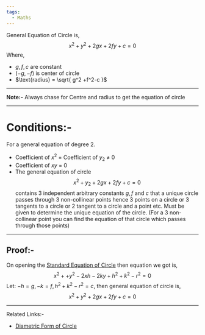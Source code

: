 ```yaml
---
tags:
  - Maths
---
```

 General Equation of Circle is,
 $$
x^2 +y^2 + 2gx +2fy + c = 0
$$
Where, 
- $g,f,c$ are constant 
- ($-g,-f$) is center of circle
- $\text{radius} = \sqrt{ g^2 +f^2-c }$

---
**Note:-**
Always chase for Centre and radius to get the equation of circle 

---
# Conditions:-
For a general equation of degree 2.
- Coefficient of $x^2$ = Coefficient of $y_{2}$ $\ne$ 0
- Coefficient of $xy$ = 0
- The general equation of circle $$x^2 + y_{2} + 2gx + 2fy + c = 0$$ contains 3 independent arbitrary constants $g,f$ and $c$ that a unique circle passes through 3 non-collinear points hence 3 points on a circle or 3 tangents to a circle or 2 tangent to a circle and a point etc. Must be given to determine the unique equation of the circle. (For a 3 non-collinear point you can find the equation of that circle which passes through those points)

---

## Proof:-
 On opening the [Standard Equation of Circle](Standard%20Equation%20of%20Circle.md) then equation we got is,
 $$x^2 + +y^2-2xh-2ky + h^2 + k^2- r^2 = 0$$
Let: $-h = g, -k =f,  h^2 +k^2-r^2 = c$, then general equation of circle is,
$$x^2 + y^2 + 2gx + 2fy + c =0$$

---
Related Links:-
- [Diametric Form of Circle](Diametric%20Form%20of%20Circle.md) 
